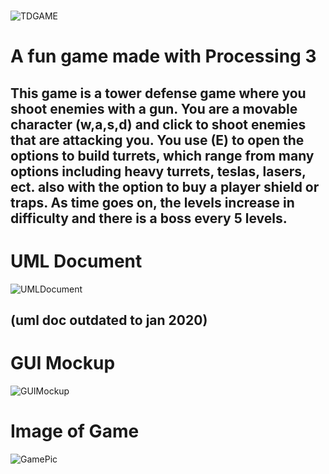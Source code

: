 #  
![TDGAME](https://github.com/FritzLehwalder/TDGAME/blob/main/data/BANNER.png)
# A fun game made with Processing 3
## This game is a tower defense game where you shoot enemies with a gun. You are a movable character (w,a,s,d) and click to shoot enemies that are attacking you. You use (E) to open the options to build turrets, which range from many options including heavy turrets, teslas, lasers, ect. also with the option to buy a player shield or traps. As time goes on, the levels increase in difficulty and there is a boss every 5 levels.


# UML Document 
![UMLDocument](https://github.com/HenryChristiansen/TDGAME/blob/main/data/UMLDocument.png)
## (uml doc outdated to jan 2020)
# GUI Mockup
![GUIMockup](https://github.com/HenryChristiansen/TDGAME/blob/main/data/GUIMockup.png)
# Image of Game
![GamePic](https://github.com/HenryChristiansen/TDGAME/blob/main/data/GamePic.PNG)
